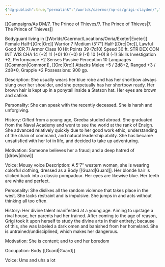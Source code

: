 ```yaml
---
{"dg-publish":true,"permalink":"/worlds/caermor/np-cs/grigi-clayden/","tags":["Chaia"]}
---
```


[[Campaigns/As DM/7. The Prince of Thieves/7. The Prince of Thieves\|7. The Prince of Thieves]]

Bodyguard living in [[Worlds/Caermor/Locations/Onria/Exeter\|Exeter]]
Female Half-[[Orc\|Orc]] Warrior 7
Medium (5'7") Half-[[Orc\|Orc]], Lawful Good (CR 7)
Armor Class 10
Hit Points 39 (7d10)
Speed 30 ft.
STR	DEX	CON	INT	WIS	CHA
14 (+2)	11 (+0)	10 (+0)	9 (-1)	10 (+0)	8 (-1)
Skills Investigation +2, Performance +2
Senses Passive Perception 10
Languages [[Common\|Common]], [[Orc\|Orc]]
Attacks Melee +5 / 2d8+2, Ranged +3 / 2d8+0, Grapple +2
Possessions: 900 gp.

Description: She usually wears her blue robe and has her shortbow always slung over her shoulder, and she perpetually has her shortbow ready. Her brown hair is kept up in a ponytail inside a Stetson hat. Her eyes are brown and catlike.

Personality: She can speak with the recently deceased. She is harsh and unforgiving.

History: Gifted from a young age, Greeba studied abroad. She graduated from the Naval Academy and went to see the world at the rank of Ensign. She advanced relatively quickly due to her good work ethic, understanding of the chain of command, and natural leadership ability. She has became unsatisfied with her lot in life, and decided to take up adventuring.

Motivation: Someone believes her a fraud; and a deep hatred of [[drow\|drow]]

Voice: Mousy voice
Description: A 5'7" western woman, she is wearing colorful clothing, dressed as a Body [[Guard\|Guard]]. Her blonde hair is slicked back into a classic pompadour. Her eyes are likewise blue. Her teeth are white and perfect.

Personality: She dislikes all the random violence that takes place in the west. She lacks restraint and is impulsive. She jumps in and acts without thinking all too often.

History: Her divine talent manifested at a young age. Aiming to upstage a rival house, her parents had her trained. After coming to the age of reason, Grigi took it upon herself to study the divine arts in their entirety; because of this, she was labeled a dark omen and banished from her homeland. She is untrained/undisciplined, which makes her dangerous.

Motivation: She is content; and to end her boredom

Occupation: Body [[Guard\|Guard]]

Voice: Ums and uhs a lot